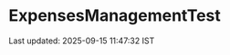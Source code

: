 # ExpensesManagementTest


























































































































































































































Last updated: 2025-09-15 11:47:32 IST
